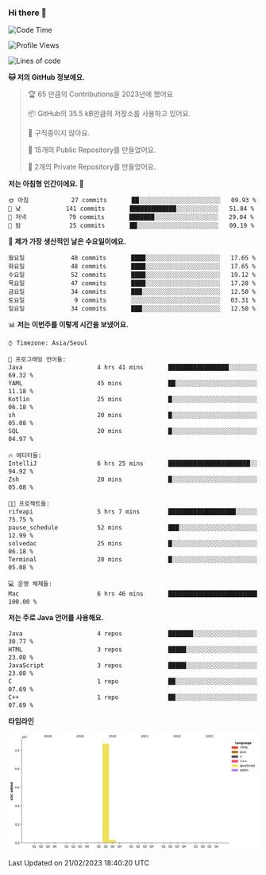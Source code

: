 ### Hi there 👋

<!--
**otm0937/otm0937** is a ✨ _special_ ✨ repository because its `README.md` (this file) appears on your GitHub profile.

Here are some ideas to get you started:

- 🔭 I’m currently working on ...
- 🌱 I’m currently learning ...
- 👯 I’m looking to collaborate on ...
- 🤔 I’m looking for help with ...
- 💬 Ask me about ...
- 📫 How to reach me: ...
- 😄 Pronouns: ...
- ⚡ Fun fact: ...
-->

  <!--START_SECTION:waka-->
![Code Time](http://img.shields.io/badge/Code%20Time-931%20hrs%2053%20mins-blue)

![Profile Views](http://img.shields.io/badge/Profile%20Views-6-blue)

![Lines of code](https://img.shields.io/badge/%EC%A0%80%EB%8A%94%20%EC%97%AC%ED%83%9C%EA%B9%8C%EC%A7%80%20-11%20Million%20%EC%A4%84%EC%9D%98%20%EC%BD%94%EB%93%9C%EB%A5%BC%20%EC%9E%91%EC%84%B1%ED%96%88%EC%96%B4%EC%9A%94.-blue)

**🐱 저의 GitHub 정보에요.** 

> 🏆 65 만큼의 Contributions을 2023년에 했어요
 > 
> 📦 GitHub의 35.5 kB만큼의 저장소를 사용하고 있어요. 
 > 
> 🚫 구직중이지 않아요.
 > 
> 📜 15개의 Public Repository를 만들었어요. 
 > 
> 🔑 2개의 Private Repository를 만들었어요.  
 > 
**저는 아침형 인간이에요. 🐤** 

```text
🌞 아침            27 commits       ██░░░░░░░░░░░░░░░░░░░░░░░   09.93 % 
🌆 낮　           141 commits       █████████████░░░░░░░░░░░░   51.84 % 
🌃 저녁            79 commits       ███████░░░░░░░░░░░░░░░░░░   29.04 % 
🌙 밤　            25 commits       ██░░░░░░░░░░░░░░░░░░░░░░░   09.19 % 

```
📅 **제가 가장 생산적인 날은 수요일이에요.** 

```text
월요일             48 commits       ████░░░░░░░░░░░░░░░░░░░░░   17.65 % 
화요일             48 commits       ████░░░░░░░░░░░░░░░░░░░░░   17.65 % 
수요일             52 commits       ████░░░░░░░░░░░░░░░░░░░░░   19.12 % 
목요일             47 commits       ████░░░░░░░░░░░░░░░░░░░░░   17.28 % 
금요일             34 commits       ███░░░░░░░░░░░░░░░░░░░░░░   12.50 % 
토요일              9 commits       ░░░░░░░░░░░░░░░░░░░░░░░░░   03.31 % 
일요일             34 commits       ███░░░░░░░░░░░░░░░░░░░░░░   12.50 % 

```


📊 **저는 이번주를 이렇게 시간을 보냈어요.** 

```text
⌚︎ Timezone: Asia/Seoul

💬 프로그래밍 언어들: 
Java                     4 hrs 41 mins       █████████████████░░░░░░░░   69.32 % 
YAML                     45 mins             ██░░░░░░░░░░░░░░░░░░░░░░░   11.18 % 
Kotlin                   25 mins             █░░░░░░░░░░░░░░░░░░░░░░░░   06.18 % 
sh                       20 mins             █░░░░░░░░░░░░░░░░░░░░░░░░   05.08 % 
SQL                      20 mins             █░░░░░░░░░░░░░░░░░░░░░░░░   04.97 % 

🔥 에디터들: 
IntelliJ                 6 hrs 25 mins       ███████████████████████░░   94.92 % 
Zsh                      20 mins             █░░░░░░░░░░░░░░░░░░░░░░░░   05.08 % 

🐱‍💻 프로젝트들: 
rifeapi                  5 hrs 7 mins        ███████████████████░░░░░░   75.75 % 
pause_schedule           52 mins             ███░░░░░░░░░░░░░░░░░░░░░░   12.99 % 
solvedac                 25 mins             █░░░░░░░░░░░░░░░░░░░░░░░░   06.18 % 
Terminal                 20 mins             █░░░░░░░░░░░░░░░░░░░░░░░░   05.08 % 

💻 운영 체제들: 
Mac                      6 hrs 46 mins       █████████████████████████   100.00 % 

```

**저는 주로 Java 언어를 사용해요.** 

```text
Java                     4 repos             ███████░░░░░░░░░░░░░░░░░░   30.77 % 
HTML                     3 repos             █████░░░░░░░░░░░░░░░░░░░░   23.08 % 
JavaScript               3 repos             █████░░░░░░░░░░░░░░░░░░░░   23.08 % 
C                        1 repo              ██░░░░░░░░░░░░░░░░░░░░░░░   07.69 % 
C++                      1 repo              ██░░░░░░░░░░░░░░░░░░░░░░░   07.69 % 

```


**타임라인**

![Chart not found](https://raw.githubusercontent.com/otm0937/otm0937/main/charts/bar_graph.png) 


 Last Updated on 21/02/2023 18:40:20 UTC
<!--END_SECTION:waka-->
